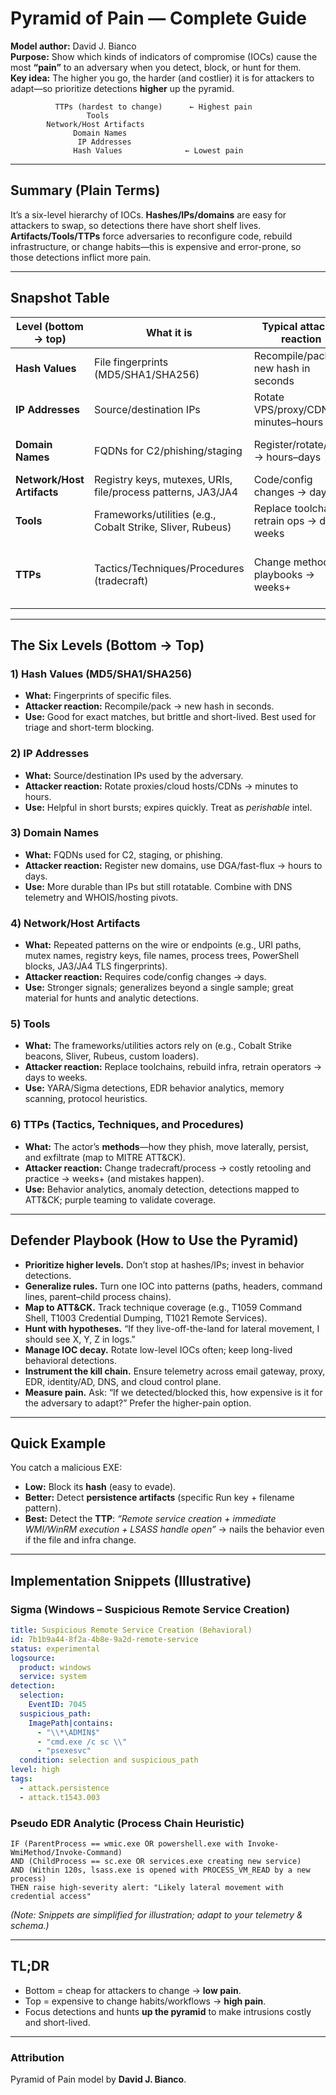 # Pyramid of Pain — Complete Guide

**Model author:** David J. Bianco  
**Purpose:** Show which kinds of indicators of compromise (IOCs) cause the most **“pain”** to an adversary when you detect, block, or hunt for them.  
**Key idea:** The higher you go, the harder (and costlier) it is for attackers to adapt—so prioritize detections **higher** up the pyramid.

```
          TTPs (hardest to change)      ← Highest pain
                 Tools
        Network/Host Artifacts
              Domain Names
               IP Addresses
              Hash Values              ← Lowest pain
```

---

## Summary (Plain Terms)
It’s a six-level hierarchy of IOCs. **Hashes/IPs/domains** are easy for attackers to swap, so detections there have short shelf lives. **Artifacts/Tools/TTPs** force adversaries to reconfigure code, rebuild infrastructure, or change habits—this is expensive and error-prone, so those detections inflict more pain.

---

## Snapshot Table

| Level (bottom → top) | What it is | Typical attacker reaction | Defender use | Pain to attacker |
|---|---|---|---|---|
| **Hash Values** | File fingerprints (MD5/SHA1/SHA256) | Recompile/pack → new hash in seconds | Exact blocklists, malware triage | Low |
| **IP Addresses** | Source/destination IPs | Rotate VPS/proxy/CDN → minutes–hours | Short-term blocks, triage, pivoting | Low–Medium |
| **Domain Names** | FQDNs for C2/phishing/staging | Register/rotate/DGA → hours–days | DNS blocks/sinks, telemetry pivots | Medium |
| **Network/Host Artifacts** | Registry keys, mutexes, URIs, file/process patterns, JA3/JA4 | Code/config changes → days | Behavior-leaning rules & hunts | Medium–High |
| **Tools** | Frameworks/utilities (e.g., Cobalt Strike, Sliver, Rubeus) | Replace toolchain, retrain ops → days–weeks | YARA/Sigma/EDR analytics | High |
| **TTPs** | Tactics/Techniques/Procedures (tradecraft) | Change methods & playbooks → weeks+ | Behavior analytics, ATT&CK-mapped detections | Highest |

---

## The Six Levels (Bottom → Top)

### 1) Hash Values (MD5/SHA1/SHA256)
- **What:** Fingerprints of specific files.  
- **Attacker reaction:** Recompile/pack → new hash in seconds.  
- **Use:** Good for exact matches, but brittle and short-lived. Best used for triage and short-term blocking.

### 2) IP Addresses
- **What:** Source/destination IPs used by the adversary.  
- **Attacker reaction:** Rotate proxies/cloud hosts/CDNs → minutes to hours.  
- **Use:** Helpful in short bursts; expires quickly. Treat as *perishable* intel.

### 3) Domain Names
- **What:** FQDNs used for C2, staging, or phishing.  
- **Attacker reaction:** Register new domains, use DGA/fast-flux → hours to days.  
- **Use:** More durable than IPs but still rotatable. Combine with DNS telemetry and WHOIS/hosting pivots.

### 4) Network/Host Artifacts
- **What:** Repeated patterns on the wire or endpoints (e.g., URI paths, mutex names, registry keys, file names, process trees, PowerShell blocks, JA3/JA4 TLS fingerprints).  
- **Attacker reaction:** Requires code/config changes → days.  
- **Use:** Stronger signals; generalizes beyond a single sample; great material for hunts and analytic detections.

### 5) Tools
- **What:** The frameworks/utilities actors rely on (e.g., Cobalt Strike beacons, Sliver, Rubeus, custom loaders).  
- **Attacker reaction:** Replace toolchains, rebuild infra, retrain operators → days to weeks.  
- **Use:** YARA/Sigma detections, EDR behavior analytics, memory scanning, protocol heuristics.

### 6) TTPs (Tactics, Techniques, and Procedures)
- **What:** The actor’s **methods**—how they phish, move laterally, persist, and exfiltrate (map to MITRE ATT&CK).  
- **Attacker reaction:** Change tradecraft/process → costly retooling and practice → weeks+ (and mistakes happen).  
- **Use:** Behavior analytics, anomaly detection, detections mapped to ATT&CK; purple teaming to validate coverage.

---

## Defender Playbook (How to Use the Pyramid)

- **Prioritize higher levels.** Don’t stop at hashes/IPs; invest in behavior detections.  
- **Generalize rules.** Turn one IOC into patterns (paths, headers, command lines, parent–child process chains).  
- **Map to ATT&CK.** Track technique coverage (e.g., T1059 Command Shell, T1003 Credential Dumping, T1021 Remote Services).  
- **Hunt with hypotheses.** “If they live-off-the-land for lateral movement, I should see X, Y, Z in logs.”  
- **Manage IOC decay.** Rotate low-level IOCs often; keep long-lived behavioral detections.  
- **Instrument the kill chain.** Ensure telemetry across email gateway, proxy, EDR, identity/AD, DNS, and cloud control plane.  
- **Measure pain.** Ask: “If we detected/blocked this, how expensive is it for the adversary to adapt?” Prefer the higher-pain option.

---

## Quick Example

You catch a malicious EXE:
- **Low:** Block its **hash** (easy to evade).  
- **Better:** Detect **persistence artifacts** (specific Run key + filename pattern).  
- **Best:** Detect the **TTP**: *“Remote service creation + immediate WMI/WinRM execution + LSASS handle open”* → nails the behavior even if the file and infra change.

---

## Implementation Snippets (Illustrative)

### Sigma (Windows – Suspicious Remote Service Creation)
```yaml
title: Suspicious Remote Service Creation (Behavioral)
id: 7b1b9a44-8f2a-4b8e-9a2d-remote-service
status: experimental
logsource:
  product: windows
  service: system
detection:
  selection:
    EventID: 7045
  suspicious_path:
    ImagePath|contains:
      - "\\*\ADMIN$"
      - "cmd.exe /c sc \\"
      - "psexesvc"
  condition: selection and suspicious_path
level: high
tags:
  - attack.persistence
  - attack.t1543.003
```

### Pseudo EDR Analytic (Process Chain Heuristic)
```text
IF (ParentProcess == wmic.exe OR powershell.exe with Invoke-WmiMethod/Invoke-Command)
AND (ChildProcess == sc.exe OR services.exe creating new service)
AND (Within 120s, lsass.exe is opened with PROCESS_VM_READ by a new process)
THEN raise high-severity alert: "Likely lateral movement with credential access"
```

*(Note: Snippets are simplified for illustration; adapt to your telemetry & schema.)*

---

## TL;DR
- Bottom = cheap for attackers to change → **low pain**.  
- Top = expensive to change habits/workflows → **high pain**.  
- Focus detections and hunts **up the pyramid** to make intrusions costly and short-lived.

---

### Attribution
Pyramid of Pain model by **David J. Bianco**.

